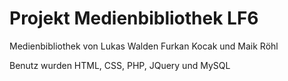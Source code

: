 # Projekt Medienbibliothek LF6
Medienbibliothek von
Lukas Walden
Furkan Kocak
und Maik Röhl

Benutz wurden HTML, CSS, PHP, JQuery und MySQL
